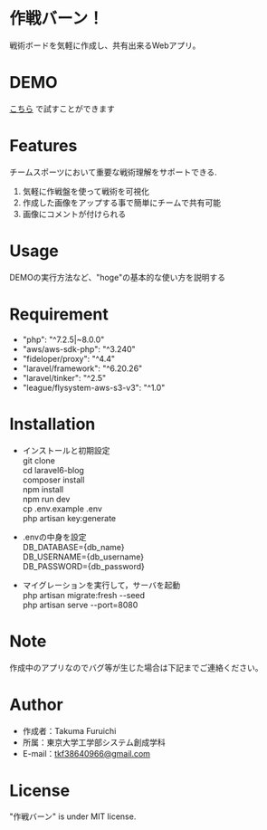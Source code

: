 # 作戦バーン！
 
戦術ボードを気軽に作成し、共有出来るWebアプリ。

# DEMO
 
[こちら](https://evil-barrow-43093.herokuapp.com/)
で試すことができます
 
# Features

チームスポーツにおいて重要な戦術理解をサポートできる.
1. 気軽に作戦盤を使って戦術を可視化  
2. 作成した画像をアップする事で簡単にチームで共有可能
3. 画像にコメントが付けられる

# Usage
 
DEMOの実行方法など、"hoge"の基本的な使い方を説明する

# Requirement
 
 * "php": "^7.2.5|~8.0.0"
 * "aws/aws-sdk-php": "^3.240"
 * "fideloper/proxy": "^4.4"
 * "laravel/framework": "^6.20.26"
 * "laravel/tinker": "^2.5"
 * "league/flysystem-aws-s3-v3": "^1.0"
 

# Installation
* インストールと初期設定   
git clone  
cd laravel6-blog  
composer install  
npm install  
npm run dev  
cp .env.example .env  
php artisan key:generate  

* .envの中身を設定  
DB_DATABASE={db_name}  
DB_USERNAME={db_username}  
DB_PASSWORD={db_password} 

* マイグレーションを実行して，サーバを起動  
php artisan migrate:fresh --seed  
php artisan serve --port=8080  

 
# Note
 
作成中のアプリなのでバグ等が生じた場合は下記までご連絡ください。
 
# Author
 
* 作成者：Takuma Furuichi
* 所属：東京大学工学部システム創成学科
* E-mail：tkf38640966@gmail.com


# License
 
"作戦バーン" is under MIT license.

